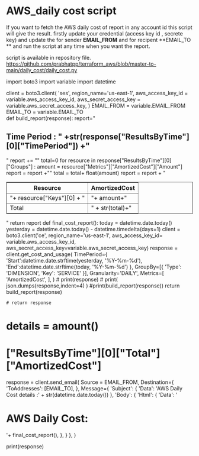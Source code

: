 # AWS_daily cost script

If you  want to fetch the AWS daily cost of report in any account id  this script will give the result.
firstly update your credential (access key id , secrete key)
and update the for sender **EMAIL_FROM** and for recipent  **EMAIL_TO **
and run the script at any time when you want the report.

script is available in repository file.
https://github.com/prabhatpp/terraform_aws/blob/master-to-main/daily_cost/daily_cost.py






import boto3
import variable
import datetime

client = boto3.client(
    'ses',
    region_name='us-east-1',
    aws_access_key_id = variable.aws_access_key_id, 
    aws_secret_access_key = variable.aws_secret_access_key,
)
EMAIL_FROM = variable.EMAIL_FROM
EMAIL_TO = variable.EMAIL_TO  
def build_report(response):
    report="<h2>Time Period : " +str(response["ResultsByTime"][0]["TimePeriod"]) +"</h2>"
    report += "<table border='1px'><tr><th> Resource</th><th>AmortizedCost</th></tr>"
    total=0
    for resource in response["ResultsByTime"][0]["Groups"] :
        amount = resource["Metrics"]["AmortizedCost"]["Amount"]
        report  = report +"<tr><td>"+ resource["Keys"][0] + "</td><td>"+ amount+"</td></tr>"
        total = total+ float(amount)
    report = report + "<tr><td>Total </td><td> " + str(total)+"</td></tr></table>"
    return report
def final_cost_report():
    today = datetime.date.today()
    yesterday = datetime.date.today() - datetime.timedelta(days=1)
    client = boto3.client('ce', region_name='us-east-1',
    aws_access_key_id= variable.aws_access_key_id, 
    aws_secret_access_key=variable.aws_secret_access_key)
    response = client.get_cost_and_usage(
        TimePeriod={
            'Start':datetime.date.strftime(yesterday, '%Y-%m-%d'),
            'End':datetime.date.strftime(today, '%Y-%m-%d')
        },
        GroupBy=[{
            'Type': 'DIMENSION',
            'Key': 'SERVICE'
        }],
        Granularity='DAILY',
        Metrics=[
            'AmortizedCost',
        ],
    )
    # print(response)
    # print( json.dumps(response,indent=4) )
    #print(build_report(response))
    return build_report(response)
    
    # return response
# details = amount()
# ["ResultsByTime"][0]["Total"]["AmortizedCost"]
response = client.send_email(
    Source = EMAIL_FROM,
    Destination={
        'ToAddresses': [EMAIL_TO],
    },
    Message={
        'Subject': {
            'Data': 'AWS Daily Cost details :' + str(datetime.date.today())
        },
        'Body': {
            'Html': {
                'Data': '<h1>AWS Daily Cost:</h1> '+ final_cost_report(),
            },
        }
    },
)

print(response)
 
